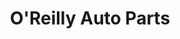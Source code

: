 ---
title: "O'Reilly Auto Parts"
url: /colorado-springs/oreilly-auto-parts-betty-drive/
shop: Autoteile
---